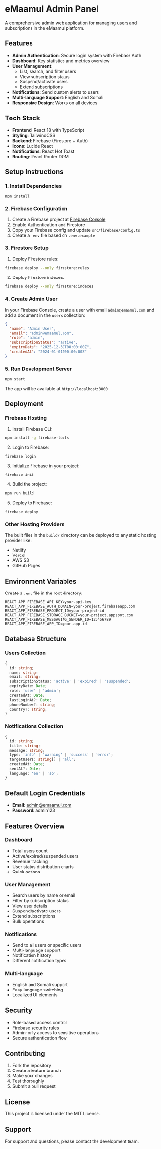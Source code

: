 # eMaamul Admin Panel

A comprehensive admin web application for managing users and subscriptions in the eMaamul platform.

## Features

- **Admin Authentication**: Secure login system with Firebase Auth
- **Dashboard**: Key statistics and metrics overview
- **User Management**: 
  - List, search, and filter users
  - View subscription status
  - Suspend/activate users
  - Extend subscriptions
- **Notifications**: Send custom alerts to users
- **Multi-language Support**: English and Somali
- **Responsive Design**: Works on all devices

## Tech Stack

- **Frontend**: React 18 with TypeScript
- **Styling**: TailwindCSS
- **Backend**: Firebase (Firestore + Auth)
- **Icons**: Lucide React
- **Notifications**: React Hot Toast
- **Routing**: React Router DOM

## Setup Instructions

### 1. Install Dependencies

```bash
npm install
```

### 2. Firebase Configuration

1. Create a Firebase project at [Firebase Console](https://console.firebase.google.com/)
2. Enable Authentication and Firestore
3. Copy your Firebase config and update `src/firebase/config.ts`
4. Create a `.env` file based on `.env.example`

### 3. Firestore Setup

1. Deploy Firestore rules:
```bash
firebase deploy --only firestore:rules
```

2. Deploy Firestore indexes:
```bash
firebase deploy --only firestore:indexes
```

### 4. Create Admin User

In your Firebase Console, create a user with email `admin@emaamul.com` and add a document in the `users` collection:

```json
{
  "name": "Admin User",
  "email": "admin@emaamul.com",
  "role": "admin",
  "subscriptionStatus": "active",
  "expiryDate": "2025-12-31T00:00:00Z",
  "createdAt": "2024-01-01T00:00:00Z"
}
```

### 5. Run Development Server

```bash
npm start
```

The app will be available at `http://localhost:3000`

## Deployment

### Firebase Hosting

1. Install Firebase CLI:
```bash
npm install -g firebase-tools
```

2. Login to Firebase:
```bash
firebase login
```

3. Initialize Firebase in your project:
```bash
firebase init
```

4. Build the project:
```bash
npm run build
```

5. Deploy to Firebase:
```bash
firebase deploy
```

### Other Hosting Providers

The built files in the `build/` directory can be deployed to any static hosting provider like:
- Netlify
- Vercel
- AWS S3
- GitHub Pages

## Environment Variables

Create a `.env` file in the root directory:

```env
REACT_APP_FIREBASE_API_KEY=your-api-key
REACT_APP_FIREBASE_AUTH_DOMAIN=your-project.firebaseapp.com
REACT_APP_FIREBASE_PROJECT_ID=your-project-id
REACT_APP_FIREBASE_STORAGE_BUCKET=your-project.appspot.com
REACT_APP_FIREBASE_MESSAGING_SENDER_ID=123456789
REACT_APP_FIREBASE_APP_ID=your-app-id
```

## Database Structure

### Users Collection

```typescript
{
  id: string;
  name: string;
  email: string;
  subscriptionStatus: 'active' | 'expired' | 'suspended';
  expiryDate: Date;
  role: 'user' | 'admin';
  createdAt: Date;
  lastLoginAt?: Date;
  phoneNumber?: string;
  country?: string;
}
```

### Notifications Collection

```typescript
{
  id: string;
  title: string;
  message: string;
  type: 'info' | 'warning' | 'success' | 'error';
  targetUsers: string[] | 'all';
  createdAt: Date;
  sentAt?: Date;
  language: 'en' | 'so';
}
```

## Default Login Credentials

- **Email**: admin@emaamul.com
- **Password**: admin123

## Features Overview

### Dashboard
- Total users count
- Active/expired/suspended users
- Revenue tracking
- User status distribution charts
- Quick actions

### User Management
- Search users by name or email
- Filter by subscription status
- View user details
- Suspend/activate users
- Extend subscriptions
- Bulk operations

### Notifications
- Send to all users or specific users
- Multi-language support
- Notification history
- Different notification types

### Multi-language
- English and Somali support
- Easy language switching
- Localized UI elements

## Security

- Role-based access control
- Firebase security rules
- Admin-only access to sensitive operations
- Secure authentication flow

## Contributing

1. Fork the repository
2. Create a feature branch
3. Make your changes
4. Test thoroughly
5. Submit a pull request

## License

This project is licensed under the MIT License.

## Support

For support and questions, please contact the development team.
